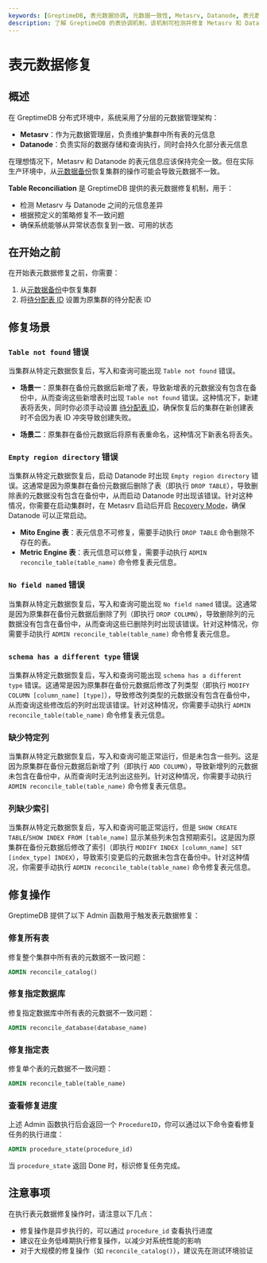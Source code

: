 ```yaml
---
keywords: [GreptimeDB, 表元数据协调, 元数据一致性, Metasrv, Datanode, 表元数据修复]
description: 了解 GreptimeDB 的表协调机制，该机制可检测并修复 Metasrv 和 Datanode 之间的元数据不一致问题。
---
```

# 表元数据修复

## 概述

在 GreptimeDB 分布式环境中，系统采用了分层的元数据管理架构：
- **Metasrv**：作为元数据管理层，负责维护集群中所有表的元信息
- **Datanode**：负责实际的数据存储和查询执行，同时会持久化部分表元信息

在理想情况下，Metasrv 和 Datanode 的表元信息应该保持完全一致。但在实际生产环境中，从[元数据备份](/user-guide/deployments-administration/manage-metadata/restore-backup.md)恢复集群的操作可能会导致元数据不一致。

**Table Reconciliation** 是 GreptimeDB 提供的表元数据修复机制，用于：
- 检测 Metasrv 与 Datanode 之间的元信息差异
- 根据预定义的策略修复不一致问题
- 确保系统能够从异常状态恢复到一致、可用的状态

## 在开始之前
在开始表元数据修复之前，你需要：
1. 从[元数据备份](/user-guide/deployments-administration/manage-metadata/restore-backup.md)中恢复集群
2. 将[待分配表 ID](/user-guide/deployments-administration/maintenance/sequence-management.md) 设置为原集群的待分配表 ID

## 修复场景

### `Table not found` 错误

当集群从特定元数据恢复后，写入和查询可能出现 `Table not found` 错误。

- **场景一**：原集群在备份元数据后新增了表，导致新增表的元数据没有包含在备份中，从而查询这些新增表时出现 `Table not found` 错误。这种情况下，新建表将丢失，同时你必须手动设置 [待分配表 ID](/user-guide/deployments-administration/maintenance/sequence-management.md)，确保恢复后的集群在新创建表时不会因为表 ID 冲突导致创建失败。

- **场景二**：原集群在备份元数据后将原有表重命名，这种情况下新表名将丢失。

### `Empty region directory` 错误

当集群从特定元数据恢复后，启动 Datanode 时出现 `Empty region directory` 错误。这通常是因为原集群在备份元数据后删除了表（即执行 `DROP TABLE`），导致删除表的元数据没有包含在备份中，从而启动 Datanode 时出现该错误。针对这种情况，你需要在启动集群时，在 Metasrv 启动后开启 [Recovery Mode](/user-guide/deployments-administration/maintenance/recovery-mode.md)，确保 Datanode 可以正常启动。

- **Mito Engine 表**：表元信息不可修复，需要手动执行 `DROP TABLE` 命令删除不存在的表。
- **Metric Engine 表**：表元信息可以修复，需要手动执行 `ADMIN reconcile_table(table_name)` 命令修复表元信息。

### `No field named` 错误

当集群从特定元数据恢复后，写入和查询可能出现 `No field named` 错误。这通常是因为原集群在备份元数据后删除了列（即执行 `DROP COLUMN`），导致删除列的元数据没有包含在备份中，从而查询这些已删除列时出现该错误。针对这种情况，你需要手动执行 `ADMIN reconcile_table(table_name)` 命令修复表元信息。

### `schema has a different type` 错误

当集群从特定元数据恢复后，写入和查询可能出现 `schema has a different type` 错误。这通常是因为原集群在备份元数据后修改了列类型（即执行 `MODIFY COLUMN [column_name] [type]`），导致修改列类型的元数据没有包含在备份中，从而查询这些修改后的列时出现该错误。针对这种情况，你需要手动执行 `ADMIN reconcile_table(table_name)` 命令修复表元信息。

### 缺少特定列

当集群从特定元数据恢复后，写入和查询可能正常运行，但是未包含一些列。这是因为原集群在备份元数据后新增了列（即执行 `ADD COLUMN`），导致新增列的元数据未包含在备份中，从而查询时无法列出这些列。针对这种情况，你需要手动执行 `ADMIN reconcile_table(table_name)` 命令修复表元信息。

### 列缺少索引

当集群从特定元数据恢复后，写入和查询可能正常运行，但是 `SHOW CREATE TABLE`/`SHOW INDEX FROM [table_name]` 显示某些列未包含预期索引。这是因为原集群在备份元数据后修改了索引（即执行 `MODIFY INDEX [column_name] SET [index_type] INDEX`），导致索引变更后的元数据未包含在备份中。针对这种情况，你需要手动执行 `ADMIN reconcile_table(table_name)` 命令修复表元信息。

## 修复操作

GreptimeDB 提供了以下 Admin 函数用于触发表元数据修复：

### 修复所有表

修复整个集群中所有表的元数据不一致问题：

```sql
ADMIN reconcile_catalog()
```

### 修复指定数据库

修复指定数据库中所有表的元数据不一致问题：

```sql
ADMIN reconcile_database(database_name)
```

### 修复指定表

修复单个表的元数据不一致问题：

```sql
ADMIN reconcile_table(table_name)
```

### 查看修复进度

上述 Admin 函数执行后会返回一个 `ProcedureID`，你可以通过以下命令查看修复任务的执行进度：

```sql
ADMIN procedure_state(procedure_id)
```

当 `procedure_state` 返回 Done 时，标识修复任务完成。

## 注意事项

在执行表元数据修复操作时，请注意以下几点：

- 修复操作是异步执行的，可以通过 `procedure_id` 查看执行进度
- 建议在业务低峰期执行修复操作，以减少对系统性能的影响
- 对于大规模的修复操作（如 `reconcile_catalog()`），建议先在测试环境验证

